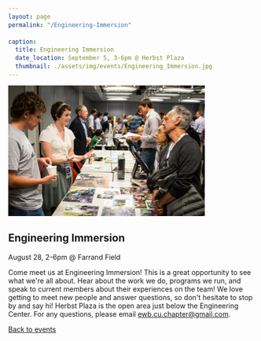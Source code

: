 ```yaml
---
layout: page
permalink: "/Engineering-Immersion"

caption:
  title: Engineering Immersion
  date_location: September 5, 3-6pm @ Herbst Plaza
  thumbnail: ./assets/img/events/Engineering_Immersion.jpg
---
```


<img src="./assets/img/events/Engineering_Immersion.jpg" alt="Engineering Immersion" width="400"/>

<div>
	<h2 class="section-heading text-uppercase">Engineering Immersion</h2>
</div>

<div>
  <p class="text-muted">August 28, 2-6pm @ Farrand Field</p>
</div>

Come meet us at Engineering Immersion! This is a great opportunity to see what we're all about. Hear about the work we do, programs we run, and speak to current members about their experiences on the team! We love getting to meet new people and answer questions, so don't hesitate to stop by and say hi! Herbst Plaza is the open area just below the Engineering Center. For any questions, please email <a href="mailto:ewb.cu.chapter@gmail.com">ewb.cu.chapter@gmail.com</a>.

<a href="/events"><u>Back to events</u></a>